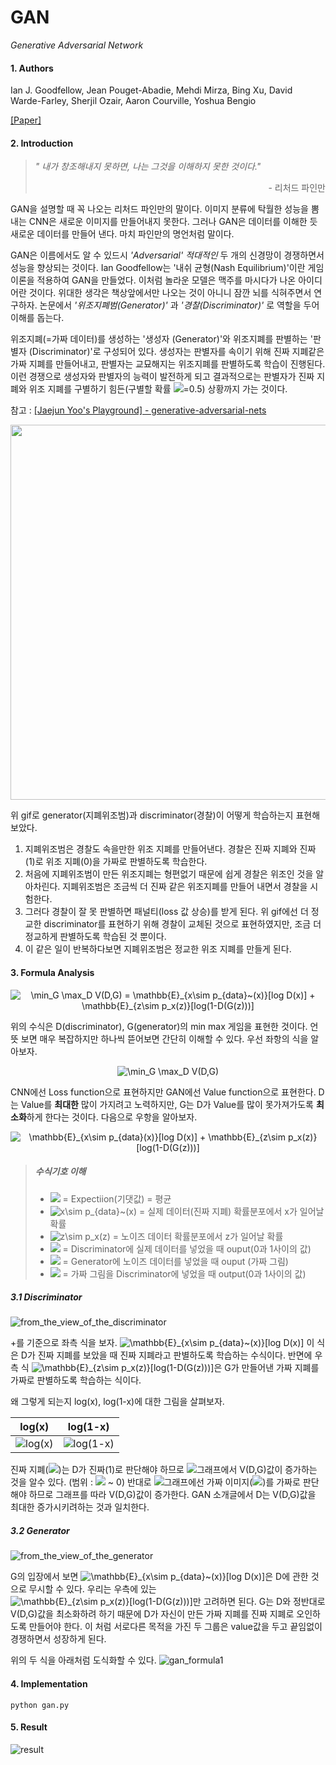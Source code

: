 

# GAN
*Generative Adversarial Network*
#### 1. Authors

Ian J. Goodfellow, Jean Pouget-Abadie, Mehdi Mirza, Bing Xu, David Warde-Farley, Sherjil Ozair, Aaron Courville, Yoshua Bengio

[[Paper]](https://arxiv.org/abs/1406.2661)


#### 2. Introduction

>*" 내가 창조해내지 못하면, 나는 그것을 이해하지 못한 것이다."*<div style="text-align: right">- 리처드 파인만</div>


GAN을 설명할 때 꼭 나오는 리처드 파인만의 말이다. 이미지 분류에 탁월한 성능을 뽐내는 CNN은 새로운 이미지를 만들어내지 못한다. 그러나 GAN은 데이터를 이해한 듯 새로운 데이터를 만들어 낸다. 마치 파인만의 명언처럼 말이다.

GAN은 이름에서도 알 수 있드시 *'Adversarial' 적대적인* 두 개의 신경망이 경쟁하면서 성능을 향상되는 것이다. Ian Goodfellow는 '내쉬 균형(Nash Equilibrium)'이란 게임이론을 적용하여 GAN을 만들었다. 이처럼 놀라운 모델은 맥주를 마시다가 나온 아이디어란 것이다. 위대한 생각은 책상앞에서만 나오는 것이 아니니 잠깐 뇌를 식혀주면서 연구하자. 논문에서 *'위조지폐범(Generator)'* 과 *'경찰(Discriminator)'* 로 역할을 두어 이해를 돕는다. 

위조지폐(=가짜 데이터)를 생성하는 '생성자 (Generator)'와 위조지폐를 판별하는 '판별자 (Discriminator)'로 구성되어 있다. 생성자는 판별자를 속이기 위해 진짜 지폐같은 가짜 지폐를 만들어내고, 판별자는 교묘해지는 위조지폐를 판별하도록 학습이 진행된다. 이런 경쟁으로 생성자와 판별자의 능력이 발전하게 되고 결과적으로는 판별자가 진짜 지폐와 위조 지폐를 구별하기 힘든(구별할 확률 <img src="https://latex.codecogs.com/svg.latex?\Large&space;$P_d$"/>=0.5) 상황까지 가는 것이다.

참고 : [[Jaejun Yoo's Playground] - generative-adversarial-nets](http://jaejunyoo.blogspot.com/2017/01/generative-adversarial-nets-1.html)

<p align="center">
<img src="assets/new_gan_process.gif?raw=true" width="600px">
</p>

위 gif로 generator(지폐위조범)과 discriminator(경찰)이 어떻게 학습하는지 표현해보았다. 
1. 지폐위조범은 경찰도 속을만한 위조 지폐를 만들어낸다. 경찰은 진짜 지폐와 진짜(1)로 위조 지폐(0)을 가짜로 판별하도록 학습한다. 
2. 처음에 지폐위조범이 만든 위조지폐는 형편없기 때문에 쉽게 경찰은 위조인 것을 알아차린다. 지폐위조범은 조금씩 더 진짜 같은 위조지폐를 만들어 내면서 경찰을 시험한다. 
3. 그러다 경찰이 잘 못 판별하면 패널티(loss 값 상승)를 받게 된다. 위 gif에선 더 정교한 discriminator를 표현하기 위해 경찰이 교체된 것으로 표현하였지만, 조금 더 정교하게 판별하도록 학습된 것 뿐이다. 
4. 이 같은 일이 반복하다보면 지폐위조범은 정교한 위조 지폐를 만들게 된다.


#### 3. Formula Analysis
<p align="center">
<img src="https://latex.codecogs.com/svg.latex?\dpi{150}&space;\min_G&space;\max_D&space;V(D,G)&space;=&space;\mathbb{E}_{x\sim&space;p_{data}~(x)}[log&space;D(x)]&space;&plus;&space;\mathbb{E}_{z\sim&space;p_x(z)}[log(1-D(G(z)))]" title="\min_G \max_D V(D,G) = \mathbb{E}_{x\sim p_{data}~(x)}[log D(x)] + \mathbb{E}_{z\sim p_x(z)}[log(1-D(G(z)))]" />
</p>

위의 수식은 D(discriminator), G(generator)의 min max 게임을 표현한 것이다. 언뜻 보면 매우 복잡하지만 하나씩 뜯어보면 간단히 이해할 수 있다. 우선 좌항의 식을 알아보자.

<p align="center">
<img src="https://latex.codecogs.com/svg.latex?\dpi{150}&space;\min_G&space;\max_D&space;V(D,G)" title="\min_G \max_D V(D,G)" />
</p>

CNN에선 Loss function으로 표현하지만 GAN에선 Value function으로 표현한다. D는 Value를 **최대한** 많이 가지려고 노력하지만, G는 D가 Value를 많이 못가져가도록 **최소화**하게 한다는 것이다. 다음으로 우항을 알아보자.

<p align="center">
<img src="https://latex.codecogs.com/svg.latex?\dpi{150}&space;\mathbb{E}_{x\sim&space;p_{data}(x)}[log&space;D(x)]&space;&plus;&space;\mathbb{E}_{z\sim&space;p_x(z)}[log(1-D(G(z)))]" title="\mathbb{E}_{x\sim p_{data}(x)}[log D(x)] + \mathbb{E}_{z\sim p_x(z)}[log(1-D(G(z)))]" />
</p>

>##### **수식기호 이해**
>- <img src="https://latex.codecogs.com/svg.latex?\Large&space;$\mathbb{E}$"/> = Expectiion(기댓값) = 평균
>- <img src="https://latex.codecogs.com/svg.latex?\dpi{150}&space;x\sim&space;p_{data}~(x)" title="x\sim p_{data}~(x)" /> = 실제 데이터(진짜 지폐) 확률분포에서 x가 일어날 확률
>- <img src="https://latex.codecogs.com/svg.latex?\dpi{150}&space;z\sim&space;p_x(z)" title="z\sim p_x(z)" /> = 노이즈 데이터 확률분포에서 z가 일어날 확률
>- <img src="https://latex.codecogs.com/svg.latex?\Large&space;$D(x)$"/> = Discriminator에 실제 데이터를 넣었을 때 ouput(0과 1사이의 값)
>- <img src="https://latex.codecogs.com/svg.latex?\Large&space;$G(z)$"/> = Generator에 노이즈 데이터를 넣었을 때 ouput (가짜 그림)
>- <img src="https://latex.codecogs.com/svg.latex?\Large&space;$D(G(x))$"/> = 가짜 그림을 Discriminator에 넣었을 때 output(0과 1사이의 값)

##### 3.1 Discriminator
![from_the_view_of_the_discriminator](https://trello-attachments.s3.amazonaws.com/5bdbdb69221aa411080cfc37/5c2ca143b87c81663db19b92/d47a3aeaa48f6cf6310fbbed4f393878/gan2.png)

+를 기준으로 좌측 식을 보자. <img src="https://latex.codecogs.com/svg.latex?\dpi{150}&space;\mathbb{E}_{x\sim&space;p_{data}~(x)}[log&space;D(x)]" title="\mathbb{E}_{x\sim p_{data}~(x)}[log D(x)]" /> 이 식은 D가 진짜 지폐를 보았을 때 진짜 지폐라고 판별하도록 학습하는 수식이다. 반면에 우측 식 <img src="https://latex.codecogs.com/svg.latex?\dpi{150}&space;\mathbb{E}_{z\sim&space;p_x(z)}[log(1-D(G(z)))]" title="\mathbb{E}_{z\sim p_x(z)}[log(1-D(G(z)))]" />은 G가 만들어낸 가짜 지폐를 가짜로 판별하도록 학습하는 식이다. 

왜 그렇게 되는지 log(x), log(1-x)에 대한 그림을 살펴보자.

log(x) | log(1-x)
--- | ---
![log(x)](https://trello-attachments.s3.amazonaws.com/5bdbdb69221aa411080cfc37/5c2ca143b87c81663db19b92/3374ff4dc402b5ca5ca0da88232e0fcf/log(x).png) | ![log(1-x)](https://trello-attachments.s3.amazonaws.com/5bdbdb69221aa411080cfc37/5c2ca143b87c81663db19b92/c127c2ad52066fc570b3d486af509c38/log(1-x).png)

진짜 지폐(<img src="https://latex.codecogs.com/svg.latex?\Large&space;$x$"/>)는 D가 진짜(1)로 판단해야 하므로 <img src="https://latex.codecogs.com/svg.latex?\Large&space;$log(x)$"/>그래프에서 V(D,G)값이 증가하는 것을 알수 있다. (범위 : <img src="https://latex.codecogs.com/svg.latex?\Large&space;$-\infty$"/> ~ 0) 반대로 <img src="https://latex.codecogs.com/svg.latex?\Large&space;$log(1-x)$"/>그래프에선 가짜 이미지(<img src="https://latex.codecogs.com/svg.latex?\Large&space;$D(G(z))$"/>)를 가짜로 판단해야 하므로 그래프를 따라 V(D,G)값이 증가한다. GAN 소개글에서 D는 V(D,G)값을 최대한 증가시키려하는 것과 일치한다.


##### 3.2 Generator
![from_the_view_of_the_generator](https://trello-attachments.s3.amazonaws.com/5bdbdb69221aa411080cfc37/5c2ca143b87c81663db19b92/852e52f7d07f6a907932d68dc2c6d648/gan3.png)

G의 입장에서 보면 <img src="https://latex.codecogs.com/svg.latex?\dpi{150}&space;\mathbb{E}_{x\sim&space;p_{data}~(x)}[log&space;D(x)]" title="\mathbb{E}_{x\sim p_{data}~(x)}[log D(x)]" />은 D에 관한 것으로 무시할 수 있다. 우리는 우측에 있는  <img src="https://latex.codecogs.com/svg.latex?\dpi{150}&space;\mathbb{E}_{z\sim&space;p_x(z)}[log(1-D(G(z)))]" title="\mathbb{E}_{z\sim p_x(z)}[log(1-D(G(z)))]" />만 고려하면 된다. G는 D와 정반대로 V(D,G)값을 최소화하려 하기 때문에 D가 자신이 만든 가짜 지폐를 진짜 지폐로 오인하도록 만들어야 한다. 이 처럼 서로다른 목적을 가진 두 그룹은 value값을 두고 끝임없이 경쟁하면서 성장하게 된다.


위의 두 식을 아래처럼 도식화할 수 있다.
![gan_formula1](https://trello-attachments.s3.amazonaws.com/5bdbdb69221aa411080cfc37/5c2ca143b87c81663db19b92/3f65251a4179887aa7ea2cbba79cfc8c/gan1.png)


#### 4. Implementation

    python gan.py


#### 5. Result
![result](https://trello-attachments.s3.amazonaws.com/5bdbdb69221aa411080cfc37/5c2ca143b87c81663db19b92/6bf3f6b9e80e3b46f664c7564c16ef6a/gan.gif)
